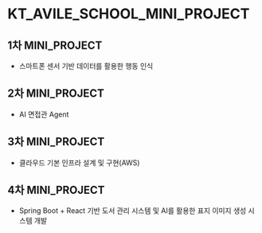 # KT_AVILE_SCHOOL_MINI_PROJECT
## 1차 MINI_PROJECT 
- 스마트폰 센서 기반 데이터를 활용한 행동 인식
## 2차 MINI_PROJECT 
- AI 면접관 Agent
## 3차 MINI_PROJECT 
- 클라우드 기본 인프라 설계 및 구현(AWS)
## 4차 MINI_PROJECT 
- Spring Boot + React 기반 도서 관리 시스템 및 AI를 활용한 표지 이미지 생성 시스템 개발
